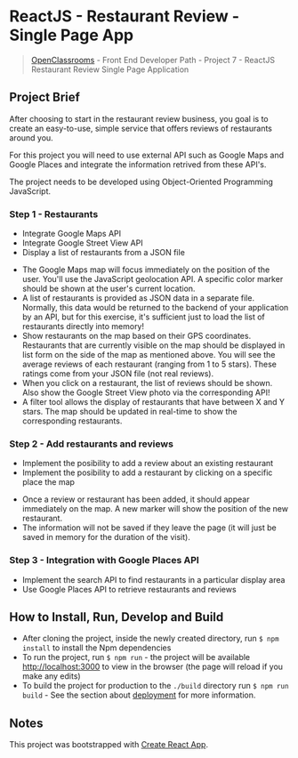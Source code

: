 # ReactJS - Restaurant Review - Single Page App
> [OpenClassrooms](https://openclassrooms.com/) - Front End Developer Path - Project 7 - ReactJS Restaurant Review Single Page Application

## Project Brief 
  After choosing to start in the restaurant review business, you goal is to create an easy-to-use, simple service that offers reviews of restaurants around you.

  For this project you will need to use external API such as Google Maps and Google Places and integrate the information retrived from these API's.

  The project needs to be developed using Object-Oriented Programming JavaScript.

### Step 1 - Restaurants
  * Integrate Google Maps API
  * Integrate Google Street View API
  * Display a list of restaurants from a JSON file

  - The Google Maps map will focus immediately on the position of the user. You'll use the JavaScript geolocation API. A specific color marker should be shown at the user's current location.
  - A list of restaurants is provided as JSON data in a separate file. Normally, this data would be returned to the backend of your application by an API, but for this exercise, it's sufficient just to load the list of restaurants directly into memory!
  - Show restaurants on the map based on their GPS coordinates. Restaurants that are currently visible on the map should be displayed in list form on the side of the map as mentioned above. You will see the average reviews of each restaurant (ranging from 1 to 5 stars). These ratings come from your JSON file (not real reviews).
  - When you click on a restaurant, the list of reviews should be shown. Also show the Google Street View photo via the corresponding API! 
  - A filter tool allows the display of restaurants that have between X and Y stars. The map should be updated in real-time to show the corresponding restaurants.

### Step 2 - Add restaurants and reviews
  * Implement the posibility to add a review about an existing restaurant
  * Implement the posibility to add a restaurant by clicking on a specific place the map

  - Once a review or restaurant has been added, it should appear immediately on the map. A new marker will show the position of the new restaurant.
  - The information will not be saved if they leave the page (it will just be saved in memory for the duration of the visit).

### Step 3 - Integration with Google Places API
  * Implement the search API to find restaurants in a particular display area
  * Use Google Places API to retrieve restaurants and reviews

## How to Install, Run, Develop and Build

* After cloning the project, inside the newly created directory, run `$ npm install` to install the Npm dependencies
* To run the project, run `$ npm run` - the project will be available [http://localhost:3000](http://localhost:3000) to view in the browser (the page will reload if you make any edits)
* To build the project for production to the `./build` directory run `$ npm run build` - See the section about [deployment](https://facebook.github.io/create-react-app/docs/deployment) for more information.

## Notes
This project was bootstrapped with [Create React App](https://github.com/facebook/create-react-app).
